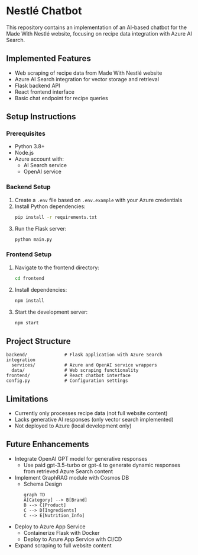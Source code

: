 # Nestlé Chatbot

This repository contains an implementation of an AI-based chatbot for the Made With Nestlé website, focusing on recipe data integration with Azure AI Search.

## Implemented Features

- Web scraping of recipe data from Made With Nestlé website
- Azure AI Search integration for vector storage and retrieval
- Flask backend API
- React frontend interface
- Basic chat endpoint for recipe queries

## Setup Instructions

### Prerequisites

- Python 3.8+
- Node.js
- Azure account with:
  - AI Search service
  - OpenAI service

### Backend Setup

1. Create a `.env` file based on `.env.example` with your Azure credentials
2. Install Python dependencies:
   ```bash
   pip install -r requirements.txt
   ```
3. Run the Flask server:
    ```bash
    python main.py
    ```

### Frontend Setup
1. Navigate to the frontend directory:
    ```bash
    cd frontend
    ```
2. Install dependencies:
    ```bash
    npm install
    ```
3. Start the development server:
    ```bash
    npm start
    ```

## Project Structure
```
backend/              # Flask application with Azure Search integration
  services/           # Azure and OpenAI service wrappers
  data/               # Web scraping functionality
frontend/             # React chatbot interface
config.py             # Configuration settings
```

## Limitations
- Currently only processes recipe data (not full website content)
- Lacks generative AI responses (only vector search implemented)
- Not deployed to Azure (local development only)

## Future Enhancements
- Integrate OpenAI GPT model for generative responses
  - Use paid gpt-3.5-turbo or gpt-4 to generate dynamic responses from retrieved Azure Search content
- Implement GraphRAG module with Cosmos DB
  - Schema Design
    ```mermaid
    graph TD
    A[Category] --> B[Brand]
    B --> C[Product]
    C --> D[Ingredients]
    C --> E[Nutrition_Info]
    ```
- Deploy to Azure App Service
  - Containerize Flask with Docker
  - Deploy to Azure App Service with CI/CD
- Expand scraping to full website content
